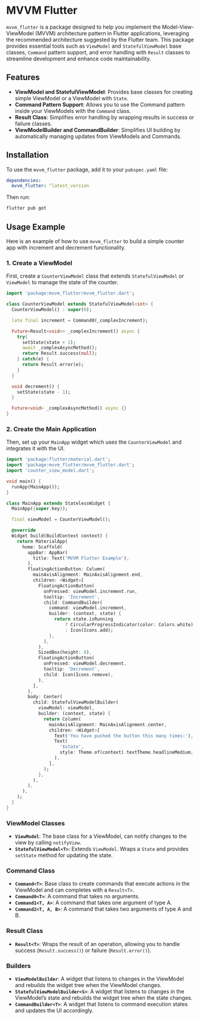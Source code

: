 # MVVM Flutter

`mvvm_flutter` is a package designed to help you implement the Model-View-ViewModel (MVVM) architecture pattern in Flutter applications, leveraging the recommended architecture suggested by the Flutter team. This package provides essential tools such as `ViewModel` and `StatefulViewModel` base classes, `Command` pattern support, and error handling with `Result` classes to streamline development and enhance code maintainability.

## Features

- **ViewModel and StatefulViewModel**: Provides base classes for creating simple ViewModel or a ViewModel with `State`.
- **Command Pattern Support**: Allows you to use the Command pattern inside your ViewModels with the `Command` class.
- **Result Class**: Simplifies error handling by wrapping results in success or failure classes.
- **ViewModelBuilder and CommandBuilder**: Simplifies UI building by automatically managing updates from ViewModels and Commands.

## Installation

To use the `mvvm_flutter` package, add it to your `pubspec.yaml` file:

```yaml
dependencies:
  mvvm_flutter: ^latest_version
```

Then run:

```bash
flutter pub get
```

## Usage Example

Here is an example of how to use `mvvm_flutter` to build a simple counter app with increment and decrement functionality.

### 1. Create a ViewModel

First, create a `CounterViewModel` class that extends `StatefulViewModel` or `ViewModel` to manage the state of the counter.

```dart
import 'package:mvvm_flutter/mvvm_flutter.dart';

class CounterViewModel extends StatefulViewModel<int> {
  CounterViewModel() : super(0);

  late final increment = Command0(_complexIncrement);

  Future<Result<void>> _complexIncrement() async {
    try{
      setState(state + 1);
      await _complexAsyncMethod();
      return Result.success(null);
    } catch(e) {
      return Result.error(e);
    }
  }

  void decrement() {
    setState(state - 1);
  }

  Future<void> _complexAsyncMethod() async {}
}
```

### 2. Create the Main Application

Then, set up your `MainApp` widget which uses the `CounterViewModel` and integrates it with the UI.

```dart
import 'package:flutter/material.dart';
import 'package:mvvm_flutter/mvvm_flutter.dart';
import 'counter_view_model.dart';

void main() {
  runApp(MainApp());
}

class MainApp extends StatelessWidget {
  MainApp({super.key});

  final viewModel = CounterViewModel();

  @override
  Widget build(BuildContext context) {
    return MaterialApp(
      home: Scaffold(
        appBar: AppBar(
          title: Text('MVVM Flutter Example'),
        ),
        floatingActionButton: Column(
          mainAxisAlignment: MainAxisAlignment.end,
          children: <Widget>[
            FloatingActionButton(
              onPressed: viewModel.increment.run,
              tooltip: 'Increment',
              child: CommandBuilder(
                command: viewModel.increment,
                builder: (context, state) {
                  return state.isRunning
                      ? CircularProgressIndicator(color: Colors.white)
                      : Icon(Icons.add);
                },
              ),
            ),
            SizedBox(height: 8),
            FloatingActionButton(
              onPressed: viewModel.decrement,
              tooltip: 'Decrement',
              child: Icon(Icons.remove),
            ),
          ],
        ),
        body: Center(
          child: StatefulViewModelBuilder(
            viewModel: viewModel,
            builder: (context, state) {
              return Column(
                mainAxisAlignment: MainAxisAlignment.center,
                children: <Widget>[
                  Text('You have pushed the button this many times:'),
                  Text(
                    '$state',
                    style: Theme.of(context).textTheme.headlineMedium,
                  ),
                ],
              );
            },
          ),
        ),
      ),
    );
  }
}
```

### ViewModel Classes
- **`ViewModel`**: The base class for a ViewModel, can notify changes to the view by calling `notifyView`.
- **`StatefulViewModel<T>`**: Extends `ViewModel`. Wraps a `State` and provides `setState` method for updating the state.

### Command Class
- **`Command<T>`**: Base class to create commands that execute actions in the ViewModel and can completes with a `Result<T>`.
- **`Command0<T>`**: A command that takes no arguments.
- **`Command1<T, A>`**: A command that takes one argument of type A.
- **`Command2<T, A, B>`**: A command that takes two arguments of type A and B.

### Result Class
- **`Result<T>`**: Wraps the result of an operation, allowing you to handle success (`Result.success()`) or failure (`Result.error()`).

### Builders
- **`ViewModelBuilder`**: A widget that listens to changes in the ViewModel and rebuilds the widget tree when the ViewModel changes.
- **`StatefulViewModelBuilder<S>`**: A widget that listens to changes in the ViewModel’s state and rebuilds the widget tree when the state changes.
- **`CommandBuilder<T>`**: A widget that listens to command execution states and updates the UI accordingly.
